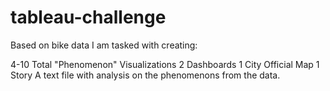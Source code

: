 # tableau-challenge

Based on bike data I am tasked with creating:

4-10 Total "Phenomenon" Visualizations
2 Dashboards
1 City Official Map
1 Story
A text file with analysis on the phenomenons from the data.
